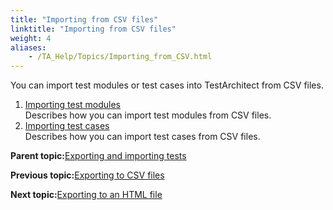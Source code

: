 ```yaml
--- 
title: "Importing from CSV files"
linktitle: "Importing from CSV files"
weight: 4
aliases: 
    - /TA_Help/Topics/Importing_from_CSV.html
---
```


You can import test modules or test cases into TestArchitect from CSV files.

1.  [Importing test modules](/TA_Help/Topics/Importing_from_CSV_test_modules.html)  
Describes how you can import test modules from CSV files.
2.  [Importing test cases](/TA_Help/Topics/Importing_from_CSV_test_cases.html)  
Describes how you can import test cases from CSV files.

**Parent topic:**[Exporting and importing tests](/TA_Help/Topics/Project_items_exporting_importing.html)

**Previous topic:**[Exporting to CSV files](/TA_Help/Topics/Exporing_to_CSV.html)

**Next topic:**[Exporting to an HTML file](/TA_Help/Topics/Test_module_exporting_to_html.html)

